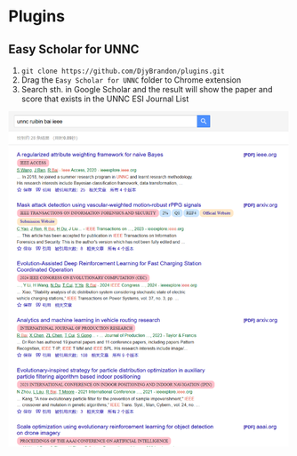 # Plugins

## Easy Scholar for UNNC

1. `git clone https://github.com/DjyBrandon/plugins.git`
2. Drag the `Easy Scholar for UNNC` folder to Chrome extension
3. Search sth. in Google Scholar and the result will show the paper and score that exists in the UNNC ESI Journal List


![image](images/easy-scholar-for-unnc.png)